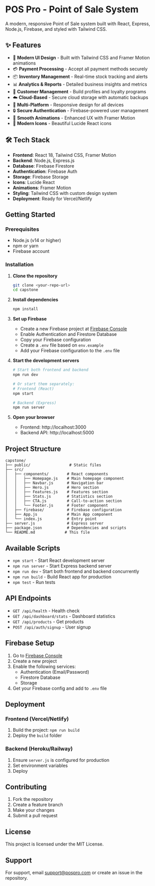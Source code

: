 # POS Pro - Point of Sale System

A modern, responsive Point of Sale system built with React, Express, Node.js, Firebase, and styled with Tailwind CSS.

## ✨ Features

- 🎨 **Modern UI Design** - Built with Tailwind CSS and Framer Motion animations
- 💳 **Payment Processing** - Accept all payment methods securely
- 📦 **Inventory Management** - Real-time stock tracking and alerts
- 📊 **Analytics & Reports** - Detailed business insights and metrics
- 👥 **Customer Management** - Build profiles and loyalty programs
- ☁️ **Cloud-Based** - Secure cloud storage with automatic backups
- 📱 **Multi-Platform** - Responsive design for all devices
- 🔒 **Secure Authentication** - Firebase-powered user management
- 🚀 **Smooth Animations** - Enhanced UX with Framer Motion
- 🎯 **Modern Icons** - Beautiful Lucide React icons

## 🛠 Tech Stack

- **Frontend**: React 18, Tailwind CSS, Framer Motion
- **Backend**: Node.js, Express.js
- **Database**: Firebase Firestore
- **Authentication**: Firebase Auth
- **Storage**: Firebase Storage
- **Icons**: Lucide React
- **Animations**: Framer Motion
- **Styling**: Tailwind CSS with custom design system
- **Deployment**: Ready for Vercel/Netlify

## Getting Started

### Prerequisites

- Node.js (v14 or higher)
- npm or yarn
- Firebase account

### Installation

1. **Clone the repository**
   ```bash
   git clone <your-repo-url>
   cd capstone
   ```

2. **Install dependencies**
   ```bash
   npm install
   ```

3. **Set up Firebase**
   - Create a new Firebase project at [Firebase Console](https://console.firebase.google.com)
   - Enable Authentication and Firestore Database
   - Copy your Firebase configuration
   - Create a `.env` file based on `env.example`
   - Add your Firebase configuration to the `.env` file

4. **Start the development servers**
   ```bash
   # Start both frontend and backend
   npm run dev
   
   # Or start them separately:
   # Frontend (React)
   npm start
   
   # Backend (Express)
   npm run server
   ```

5. **Open your browser**
   - Frontend: http://localhost:3000
   - Backend API: http://localhost:5000

## Project Structure

```
capstone/
├── public/                 # Static files
├── src/
│   ├── components/        # React components
│   │   ├── Homepage.js    # Main homepage component
│   │   ├── Navbar.js      # Navigation bar
│   │   ├── Hero.js        # Hero section
│   │   ├── Features.js    # Features section
│   │   ├── Stats.js       # Statistics section
│   │   ├── CTA.js         # Call-to-action section
│   │   └── Footer.js      # Footer component
│   ├── firebase/          # Firebase configuration
│   ├── App.js             # Main App component
│   └── index.js           # Entry point
├── server.js              # Express server
├── package.json           # Dependencies and scripts
└── README.md             # This file
```

## Available Scripts

- `npm start` - Start React development server
- `npm run server` - Start Express backend server
- `npm run dev` - Start both frontend and backend concurrently
- `npm run build` - Build React app for production
- `npm test` - Run tests

## API Endpoints

- `GET /api/health` - Health check
- `GET /api/dashboard/stats` - Dashboard statistics
- `GET /api/products` - Get products
- `POST /api/auth/signup` - User signup

## Firebase Setup

1. Go to [Firebase Console](https://console.firebase.google.com)
2. Create a new project
3. Enable the following services:
   - Authentication (Email/Password)
   - Firestore Database
   - Storage
4. Get your Firebase config and add to `.env` file

## Deployment

### Frontend (Vercel/Netlify)
1. Build the project: `npm run build`
2. Deploy the `build` folder

### Backend (Heroku/Railway)
1. Ensure `server.js` is configured for production
2. Set environment variables
3. Deploy

## Contributing

1. Fork the repository
2. Create a feature branch
3. Make your changes
4. Submit a pull request

## License

This project is licensed under the MIT License.

## Support

For support, email support@pospro.com or create an issue in the repository.
